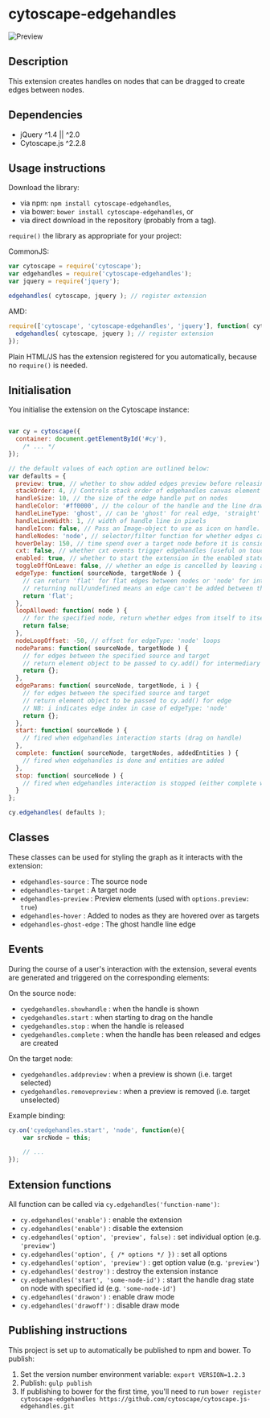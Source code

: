 cytoscape-edgehandles
================================================================================


![Preview](https://raw.githubusercontent.com/cytoscape/cytoscape.js-edgehandles/master/img/preview.png)


## Description

This extension creates handles on nodes that can be dragged to create edges between nodes.


## Dependencies

 * jQuery ^1.4 || ^2.0
 * Cytoscape.js ^2.2.8


## Usage instructions

Download the library:
 * via npm: `npm install cytoscape-edgehandles`,
 * via bower: `bower install cytoscape-edgehandles`, or
 * via direct download in the repository (probably from a tag).

`require()` the library as appropriate for your project:

CommonJS:
```js
var cytoscape = require('cytoscape');
var edgehandles = require('cytoscape-edgehandles');
var jquery = require('jquery');

edgehandles( cytoscape, jquery ); // register extension
```

AMD:
```js
require(['cytoscape', 'cytoscape-edgehandles', 'jquery'], function( cytoscape, edgehandles, jquery ){
  edgehandles( cytoscape, jquery ); // register extension
});
```

Plain HTML/JS has the extension registered for you automatically, because no `require()` is needed.


## Initialisation

You initialise the extension on the Cytoscape instance:

```js

var cy = cytoscape({
  container: document.getElementById('#cy'),
	/* ... */
});

// the default values of each option are outlined below:
var defaults = {
  preview: true, // whether to show added edges preview before releasing selection
  stackOrder: 4, // Controls stack order of edgehandles canvas element by setting it's z-index
  handleSize: 10, // the size of the edge handle put on nodes
  handleColor: '#ff0000', // the colour of the handle and the line drawn from it
  handleLineType: 'ghost', // can be 'ghost' for real edge, 'straight' for a straight line, or 'draw' for a draw-as-you-go line
  handleLineWidth: 1, // width of handle line in pixels
  handleIcon: false, // Pass an Image-object to use as icon on handle. Icons are resized according to zoom and centered in handle.
  handleNodes: 'node', // selector/filter function for whether edges can be made from a given node
  hoverDelay: 150, // time spend over a target node before it is considered a target selection
  cxt: false, // whether cxt events trigger edgehandles (useful on touch)
  enabled: true, // whether to start the extension in the enabled state
  toggleOffOnLeave: false, // whether an edge is cancelled by leaving a node (true), or whether you need to go over again to cancel (false; allows multiple edges in one pass)
  edgeType: function( sourceNode, targetNode ) {
    // can return 'flat' for flat edges between nodes or 'node' for intermediate node between them
    // returning null/undefined means an edge can't be added between the two nodes
    return 'flat';
  },
  loopAllowed: function( node ) {
    // for the specified node, return whether edges from itself to itself are allowed
    return false;
  },
  nodeLoopOffset: -50, // offset for edgeType: 'node' loops
  nodeParams: function( sourceNode, targetNode ) {
    // for edges between the specified source and target
    // return element object to be passed to cy.add() for intermediary node
    return {};
  },
  edgeParams: function( sourceNode, targetNode, i ) {
    // for edges between the specified source and target
    // return element object to be passed to cy.add() for edge
    // NB: i indicates edge index in case of edgeType: 'node'
    return {};
  },
  start: function( sourceNode ) {
    // fired when edgehandles interaction starts (drag on handle)
  },
  complete: function( sourceNode, targetNodes, addedEntities ) {
    // fired when edgehandles is done and entities are added
  },
  stop: function( sourceNode ) {
    // fired when edgehandles interaction is stopped (either complete with added edges or incomplete)
  }
};

cy.edgehandles( defaults );

```

## Classes

These classes can be used for styling the graph as it interacts with the extension:

* `edgehandles-source` : The source node
* `edgehandles-target` : A target node
* `edgehandles-preview` : Preview elements (used with `options.preview: true`)
* `edgehandles-hover` : Added to nodes as they are hovered over as targets
* `edgehandles-ghost-edge` : The ghost handle line edge


## Events

During the course of a user's interaction with the extension, several events are generated and triggered on the corresponding elements:

On the source node:

 * `cyedgehandles.showhandle` : when the handle is shown
 * `cyedgehandles.start` : when starting to drag on the handle
 * `cyedgehandles.stop` : when the handle is released
 * `cyedgehandles.complete` : when the handle has been released and edges are created

On the target node:

 * `cyedgehandles.addpreview` : when a preview is shown (i.e. target selected)
 * `cyedgehandles.removepreview` : when a preview is removed (i.e. target unselected)

Example binding:

```js
cy.on('cyedgehandles.start', 'node', function(e){
	var srcNode = this;

	// ...
});
```

## Extension functions

All function can be called via `cy.edgehandles('function-name')`:

 * `cy.edgehandles('enable')` : enable the extension
 * `cy.edgehandles('enable')` : disable the extension
 * `cy.edgehandles('option', 'preview', false)` : set individual option (e.g. `'preview'`)
 * `cy.edgehandles('option', { /* options */ })` : set all options
 * `cy.edgehandles('option', 'preview')` : get option value (e.g. `'preview'`)
 * `cy.edgehandles('destroy')` : destroy the extension instance
 * `cy.edgehandles('start', 'some-node-id')` : start the handle drag state on node with specified id (e.g. `'some-node-id'`)
 * `cy.edgehandles('drawon')` : enable draw mode
 * `cy.edgehandles('drawoff')` : disable draw mode


## Publishing instructions

This project is set up to automatically be published to npm and bower.  To publish:

1. Set the version number environment variable: `export VERSION=1.2.3`
1. Publish: `gulp publish`
1. If publishing to bower for the first time, you'll need to run `bower register cytoscape-edgehandles https://github.com/cytoscape/cytoscape.js-edgehandles.git`
